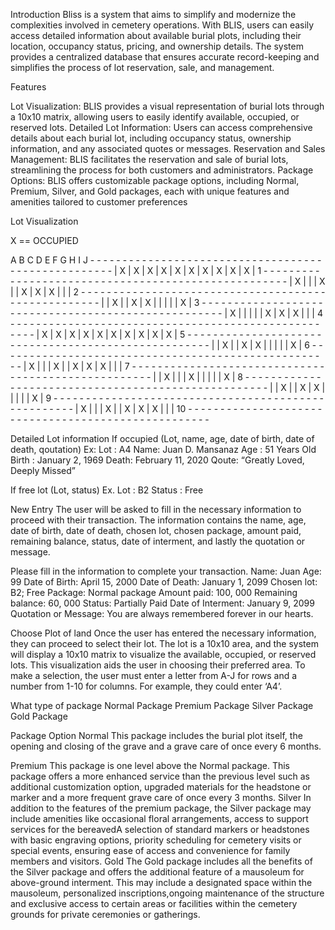 Introduction
	Bliss is a system that aims to simplify and modernize the complexities involved in cemetery operations. With BLIS, users can easily access detailed information about available burial plots, including their location, occupancy status, pricing, and ownership details. The system provides a centralized database that ensures accurate record-keeping and simplifies the process of lot reservation, sale, and management.


Features

Lot Visualization: BLIS provides a visual representation of burial lots through a 10x10 matrix, allowing users to easily identify available, occupied, or reserved lots.
Detailed Lot Information: Users can access comprehensive details about each burial lot, including occupancy status, ownership information, and any associated quotes or messages.
Reservation and Sales Management: BLIS facilitates the reservation and sale of burial lots, streamlining the process for both customers and administrators.
Package Options: BLIS offers customizable package options, including Normal, Premium, Silver, and Gold packages, each with unique features and amenities tailored to customer preferences


Lot Visualization

X == OCCUPIED 

A	B	C	D	E	F	G	H	I	J
      - - - - - - - - - - - - - - - - - - - - - - - - - - - - - - - - - - - - - - - - - - - - - - - - - - - - 
      |     X    |    X     |    X    |    X    |     X    |    X    |     X    |    X    |    X    |  X       | 1
      - - - - - - - - - - - - - - - - - - - - - - - - - - - - - - - - - - - - - - - - - - - - - - - - - - - - 
      |     X    |	        |	        |    X    |          |    X    |     X    |    X    |	         |	       | 2
      - - - - - - - - - - - - - - - - - - - - - - - - - - - - - - - - - - - - - - - - - - - - - - - - - - - - 
      |	      |     X    |          |    X    |     X    |          |            |	  |          |     X        | 3
      - - - - - - - - - - - - - - - - - - - - - - - - - - - - - - - - - - - - - - - - - - - - - - - - - - - - 
      |     X    |	      |	     |          |           |    X    |     X     |    X    |	 |	 | 4
      - - - - - - - - - - - - - - - - - - - - - - - - - - - - - - - - - - - - - - - - - - - - - - - - - - - - 
      |     X    |    X     |    X    |    X    |     X    |    X    |     X    |    X    |    X    |      X   | 5
      - - - - - - - - - - - - - - - - - - - - - - - - - - - - - - - - - - - - - - - - - - - - - - - - - - - -
      |	      |     X    |          |    X    |     X    |          |            |	  |           |     X   |  6
      - - - - - - - - - - - - - - - - - - - - - - - - - - - - - - - - - - - - - - - - - - - - - - - - - - - - 
      |     X    |	      |	     |    X    |           |    X    |     X    |    X    |	  |	 |  7
      - - - - - - - - - - - - - - - - - - - - - - - - - - - - - - - - - - - - - - - - - - - - - - - - - - - - 
      |	      |     X    |          |          |     X    |          |            |	  |           |     X    | 8
      - - - - - - - - - - - - - - - - - - - - - - - - - - - - - - - - - - - - - - - - - - - - - - - - - - - - 
      |	      |     X    |          |    X    |     X    |          |            |	  |           |     X    | 9
      - - - - - - - - - - - - - - - - - - - - - - - - - - - - - - - - - - - - - - - - - - - - - - - - - - - -
      |     X    |	      |	     |    X    |           |    X    |     X     |    X    |	  |	  | 10
                  - - - - - - - - - - - - - - - - - - - - - - - - - - - - - - - - - - - - - - - - - - - - - - - - - - - - 

Detailed Lot information
If occupied (Lot, name, age, date of birth, date of death, qoutation)
	Ex:
	Lot    : A4
Name: Juan D. Mansanaz
Age   : 51 Years Old
Birth  : January 2, 1969
Death: February 11, 2020
Qoute: “Greatly Loved, Deeply Missed”

If free lot (Lot, status)
			Ex.
				Lot      : B2
	Status : Free



New Entry
The user will be asked  to fill in the necessary information to proceed with their transaction. The information contains the name, age, date of birth, date of death, chosen lot, chosen package, amount paid, remaining balance, status, date of interment, and lastly the quotation or message. 

Please fill in the information to complete your transaction.
Name: Juan
Age: 99
Date of Birth: April 15, 2000
Date of Death: January 1, 2099
Chosen lot: B2; Free
Package: Normal package
Amount paid: 100, 000
Remaining balance: 60, 000
Status: Partially Paid
Date of Interment: January 9, 2099
Quotation or Message: You are always remembered forever in our hearts.




Choose Plot of land
Once the user has entered the necessary information, they can proceed to select their lot. The lot is a 10x10 area, and the system will display a 10x10 matrix to visualize the available, occupied, or reserved lots. This visualization aids the user in choosing their preferred area. To make a selection, the user must enter a letter from A-J for rows and a number from 1-10 for columns. For example, they could enter ‘A4’. 

What type of package
Normal Package
Premium Package
Silver Package 
Gold Package

 Package Option 
Normal
This package includes the burial plot itself, the opening and closing of the grave and a  grave care of once every 6 months.

Premium
This package is one level above the Normal package. This package offers a more enhanced service  than the previous level such as additional customization option, upgraded materials for the headstone or marker and a more frequent grave care of once every 3 months.
Silver
In addition to the features of the premium package, the Silver package may include amenities like occasional floral arrangements, access to support services for the bereavedA selection of standard markers or headstones with basic engraving options, priority scheduling for cemetery visits or special events, ensuring ease of access and convenience for family members and visitors.
Gold
The Gold package includes all the benefits of the Silver package and offers the additional feature of a mausoleum for above-ground interment. This may include a designated space within the mausoleum, personalized inscriptions,ongoing maintenance of the structure and exclusive access to certain areas or facilities within the cemetery grounds for private ceremonies or gatherings.
